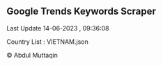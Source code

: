 

## Google Trends Keywords Scraper 
 
Last Update 14-06-2023 , 09:36:08

Country List :
VIETNAM.json



© Abdul Muttaqin 
